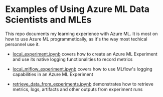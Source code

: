 # Examples of Using Azure ML Data Scientists and MLEs

This repo documents my learning experience with Azure ML. It is most on how to use Azure ML programmetically, as it's the way most techical personnel use it.

- [local_experiment.ipynb](./local_experiment.ipynb) covers how to create an Azure ML Experiment and use its native logging functionalities to record metrics

- [local_mlflow_experiment.ipynb](./local_mlflow_experiment.ipynb) covers how to use MLflow's logging capabilities in an Azure ML Experiment 

- [retrieve_data_from_experiments.ipynb](./retrieve_data_from_experiments.ipynb) demonstrates how to retrieve metrics, logs, artifacts and other outputs from experiment runs